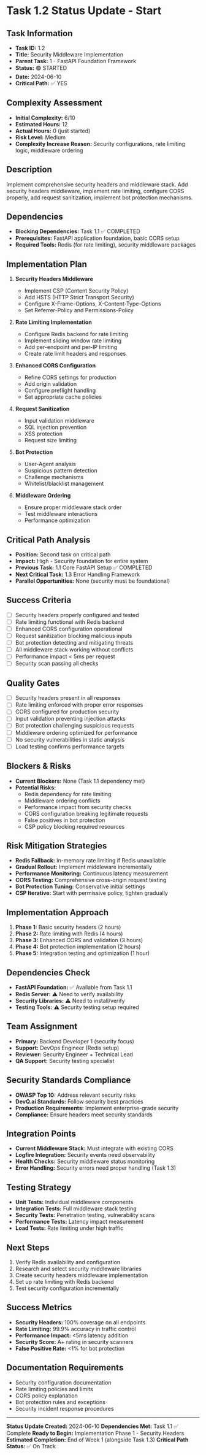 # Task 1.2 Status Update - Start

## Task Information
- **Task ID:** 1.2
- **Title:** Security Middleware Implementation
- **Parent Task:** 1 - FastAPI Foundation Framework
- **Status:** 🟢 STARTED
- **Date:** 2024-06-10
- **Critical Path:** ✅ YES

## Complexity Assessment
- **Initial Complexity:** 6/10
- **Estimated Hours:** 12
- **Actual Hours:** 0 (just started)
- **Risk Level:** Medium
- **Complexity Increase Reason:** Security configurations, rate limiting logic, middleware ordering

## Description
Implement comprehensive security headers and middleware stack. Add security headers middleware, implement rate limiting, configure CORS properly, add request sanitization, implement bot protection mechanisms.

## Dependencies
- **Blocking Dependencies:** Task 1.1 ✅ COMPLETED
- **Prerequisites:** FastAPI application foundation, basic CORS setup
- **Required Tools:** Redis (for rate limiting), security middleware packages

## Implementation Plan
1. **Security Headers Middleware**
   - Implement CSP (Content Security Policy)
   - Add HSTS (HTTP Strict Transport Security)
   - Configure X-Frame-Options, X-Content-Type-Options
   - Set Referrer-Policy and Permissions-Policy

2. **Rate Limiting Implementation**
   - Configure Redis backend for rate limiting
   - Implement sliding window rate limiting
   - Add per-endpoint and per-IP limiting
   - Create rate limit headers and responses

3. **Enhanced CORS Configuration**
   - Refine CORS settings for production
   - Add origin validation
   - Configure preflight handling
   - Set appropriate cache policies

4. **Request Sanitization**
   - Input validation middleware
   - SQL injection prevention
   - XSS protection
   - Request size limiting

5. **Bot Protection**
   - User-Agent analysis
   - Suspicious pattern detection
   - Challenge mechanisms
   - Whitelist/blacklist management

6. **Middleware Ordering**
   - Ensure proper middleware stack order
   - Test middleware interactions
   - Performance optimization

## Critical Path Analysis
- **Position:** Second task on critical path
- **Impact:** High - Security foundation for entire system
- **Previous Task:** 1.1 Core FastAPI Setup ✅ COMPLETED
- **Next Critical Task:** 1.3 Error Handling Framework
- **Parallel Opportunities:** None (security must be foundational)

## Success Criteria
- [ ] Security headers properly configured and tested
- [ ] Rate limiting functional with Redis backend
- [ ] Enhanced CORS configuration operational
- [ ] Request sanitization blocking malicious inputs
- [ ] Bot protection detecting and mitigating threats
- [ ] All middleware stack working without conflicts
- [ ] Performance impact < 5ms per request
- [ ] Security scan passing all checks

## Quality Gates
- [ ] Security headers present in all responses
- [ ] Rate limiting enforced with proper error responses
- [ ] CORS configured for production security
- [ ] Input validation preventing injection attacks
- [ ] Bot protection challenging suspicious requests
- [ ] Middleware ordering optimized for performance
- [ ] No security vulnerabilities in static analysis
- [ ] Load testing confirms performance targets

## Blockers & Risks
- **Current Blockers:** None (Task 1.1 dependency met)
- **Potential Risks:**
  - Redis dependency for rate limiting
  - Middleware ordering conflicts
  - Performance impact from security checks
  - CORS configuration breaking legitimate requests
  - False positives in bot protection
  - CSP policy blocking required resources

## Risk Mitigation Strategies
- **Redis Fallback:** In-memory rate limiting if Redis unavailable
- **Gradual Rollout:** Implement middleware incrementally
- **Performance Monitoring:** Continuous latency measurement
- **CORS Testing:** Comprehensive cross-origin request testing
- **Bot Protection Tuning:** Conservative initial settings
- **CSP Iterative:** Start with permissive policy, tighten gradually

## Implementation Approach
1. **Phase 1:** Basic security headers (2 hours)
2. **Phase 2:** Rate limiting with Redis (4 hours)
3. **Phase 3:** Enhanced CORS and validation (3 hours)
4. **Phase 4:** Bot protection implementation (2 hours)
5. **Phase 5:** Integration testing and optimization (1 hour)

## Dependencies Check
- **FastAPI Foundation:** ✅ Available from Task 1.1
- **Redis Server:** ⚠️ Need to verify availability
- **Security Libraries:** ⚠️ Need to install/verify
- **Testing Tools:** ⚠️ Security testing setup required

## Team Assignment
- **Primary:** Backend Developer 1 (security focus)
- **Support:** DevOps Engineer (Redis setup)
- **Reviewer:** Security Engineer + Technical Lead
- **QA Support:** Security testing specialist

## Security Standards Compliance
- **OWASP Top 10:** Address relevant security risks
- **DevQ.ai Standards:** Follow security best practices
- **Production Requirements:** Implement enterprise-grade security
- **Compliance:** Ensure headers meet security standards

## Integration Points
- **Current Middleware Stack:** Must integrate with existing CORS
- **Logfire Integration:** Security events need observability
- **Health Checks:** Security middleware status monitoring
- **Error Handling:** Security errors need proper handling (Task 1.3)

## Testing Strategy
- **Unit Tests:** Individual middleware components
- **Integration Tests:** Full middleware stack testing
- **Security Tests:** Penetration testing, vulnerability scans
- **Performance Tests:** Latency impact measurement
- **Load Tests:** Rate limiting under high traffic

## Next Steps
1. Verify Redis availability and configuration
2. Research and select security middleware libraries
3. Create security headers middleware implementation
4. Set up rate limiting with Redis backend
5. Test security configuration incrementally

## Success Metrics
- **Security Headers:** 100% coverage on all endpoints
- **Rate Limiting:** 99.9% accuracy in traffic control
- **Performance Impact:** <5ms latency addition
- **Security Score:** A+ rating in security scanners
- **False Positive Rate:** <1% for bot protection

## Documentation Requirements
- Security configuration documentation
- Rate limiting policies and limits
- CORS policy explanation
- Bot protection rules and exceptions
- Security incident response procedures

---
**Status Update Created:** 2024-06-10
**Dependencies Met:** Task 1.1 ✅ Complete
**Ready to Begin:** Implementation Phase 1 - Security Headers
**Estimated Completion:** End of Week 1 (alongside Task 1.3)
**Critical Path Status:** ✅ On Track